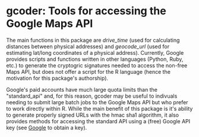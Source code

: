 # gcoder: Tools for accessing the Google Maps API

The main functions in this package are *drive_time* (used for calculating distances between physical addresses) and *geocode_url* (used for estimating lat/long coordinates of a physical address). Currently, Google provides scripts and functions written in other languages (Python, Ruby, etc.) to generate the cryptogric signatures needed to access the non-free Maps API, but does not offer a script for the R language (hence the motivation for this package's authorship).

Google's paid accounts have much large quota limits than the "standard_api" and, for this reason, gcoder may be useful to indivuals needing to submit large batch jobs to the Google Maps API but who prefer to work directly within R. While the main benefit of this package is it's ability to generate properly signed URLs with the hmac sha1 algorithm, it also provides methods for accessing the standard API using a (free) Google API key (see [Google](https://developers.google.com/maps/documentation/javascript/get-api-key#get-an-api-key "Google") to obtain a key).
